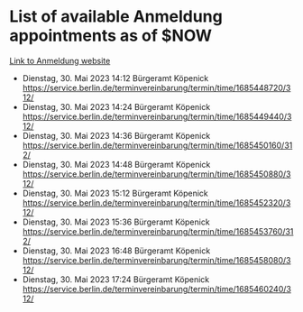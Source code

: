 # List of available Anmeldung appointments as of $NOW
[Link to Anmeldung website](https://service.berlin.de/terminvereinbarung/termin/tag.php?termin=1&anliegen[]=120686&dienstleisterlist=122210,122217,327316,122219,327312,122227,327314,122231,327346,122243,327348,122254,122252,329742,122260,329745,122262,329748,122271,327278,122273,327274,122277,327276,330436,122280,327294,122282,327290,122284,327292,122291,327270,122285,327266,122286,327264,122296,327268,150230,329760,122297,327286,122294,327284,122312,329763,122314,329775,122304,327330,122311,327334,122309,327332,317869,122281,327352,122279,329772,122283,122276,327324,122274,327326,122267,329766,122246,327318,122251,327320,122257,327322,122208,327298,122226,327300&herkunft=http%3A%2F%2Fservice.berlin.de%2Fdienstleistung%2F120686%2F)
- Dienstag, 30. Mai 2023 14:12 Bürgeramt Köpenick https://service.berlin.de/terminvereinbarung/termin/time/1685448720/312/
- Dienstag, 30. Mai 2023 14:24 Bürgeramt Köpenick https://service.berlin.de/terminvereinbarung/termin/time/1685449440/312/
- Dienstag, 30. Mai 2023 14:36 Bürgeramt Köpenick https://service.berlin.de/terminvereinbarung/termin/time/1685450160/312/
- Dienstag, 30. Mai 2023 14:48 Bürgeramt Köpenick https://service.berlin.de/terminvereinbarung/termin/time/1685450880/312/
- Dienstag, 30. Mai 2023 15:12 Bürgeramt Köpenick https://service.berlin.de/terminvereinbarung/termin/time/1685452320/312/
- Dienstag, 30. Mai 2023 15:36 Bürgeramt Köpenick https://service.berlin.de/terminvereinbarung/termin/time/1685453760/312/
- Dienstag, 30. Mai 2023 16:48 Bürgeramt Köpenick https://service.berlin.de/terminvereinbarung/termin/time/1685458080/312/
- Dienstag, 30. Mai 2023 17:24 Bürgeramt Köpenick https://service.berlin.de/terminvereinbarung/termin/time/1685460240/312/
